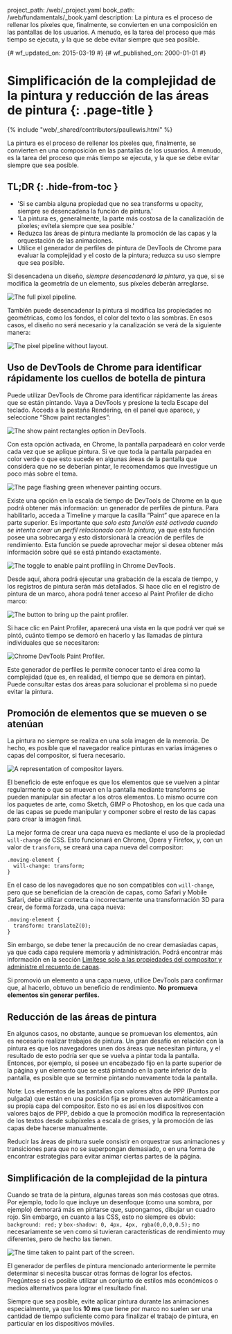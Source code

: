 project_path: /web/_project.yaml
book_path: /web/fundamentals/_book.yaml
description: La pintura es el proceso de rellenar los píxeles que, finalmente, se convierten en una composición en las pantallas de los usuarios. A menudo, es la tarea del proceso que más tiempo se ejecuta, y la que se debe evitar siempre que sea posible.

{# wf_updated_on: 2015-03-19 #}
{# wf_published_on: 2000-01-01 #}

# Simplificación de la complejidad de la pintura y reducción de las áreas de pintura {: .page-title }

{% include "web/_shared/contributors/paullewis.html" %}


La pintura es el proceso de rellenar los píxeles que, finalmente, se convierten en una composición en las pantallas de los usuarios. A menudo, es la tarea del proceso que más tiempo se ejecuta, y la que se debe evitar siempre que sea posible.

## TL;DR {: .hide-from-toc }
- 'Si se cambia alguna propiedad que no sea transforms u opacity, siempre se desencadena la función de pintura.'
- 'La pintura es, generalmente, la parte más costosa de la canalización de píxeles; evítela siempre que sea posible.'
- Reduzca las áreas de pintura mediante la promoción de las capas y la orquestación de las animaciones.
- Utilice el generador de perfiles de pintura de DevTools de Chrome para evaluar la complejidad y el costo de la pintura; reduzca su uso siempre que sea posible.


Si desencadena un diseño, _siempre desencadenará la pintura_, ya que, si se modifica la geometría de un elemento, sus píxeles deberán arreglarse.

<img src="images/simplify-paint-complexity-and-reduce-paint-areas/frame.jpg"  alt="The full pixel pipeline.">

También puede desencadenar la pintura si modifica las propiedades no geométricas, como los fondos, el color del texto o las sombras. En esos casos, el diseño no será necesario y la canalización se verá de la siguiente manera:

<img src="images/simplify-paint-complexity-and-reduce-paint-areas/frame-no-layout.jpg"  alt="The pixel pipeline without layout.">

## Uso de DevTools de Chrome para identificar rápidamente los cuellos de botella de pintura

Puede utilizar DevTools de Chrome para identificar rápidamente las áreas que se están pintando. Vaya a DevTools y presione la tecla Escape del teclado. Acceda a la pestaña Rendering, en el panel que aparece, y seleccione “Show paint rectangles”:

<img src="images/simplify-paint-complexity-and-reduce-paint-areas/show-paint-rectangles.jpg"  alt="The show paint rectangles option in DevTools.">

Con esta opción activada, en Chrome, la pantalla parpadeará en color verde cada vez que se aplique pintura. Si ve que toda la pantalla parpadea en color verde o que esto sucede en algunas áreas de la pantalla que considera que no se deberían pintar, le recomendamos que investigue un poco más sobre el tema.

<img src="images/simplify-paint-complexity-and-reduce-paint-areas/show-paint-rectangles-green.jpg"  alt="The page flashing green whenever painting occurs.">

Existe una opción en la escala de tiempo de DevTools de Chrome en la que podrá obtener más información: un generador de perfiles de pintura. Para habilitarlo, acceda a Timeline y marque la casilla “Paint” que aparece en la parte superior. Es importante que _solo esta función esté activada cuando se intenta crear un perfil relacionado con la pintura_, ya que esta función posee una sobrecarga y esto distorsionará la creación de perfiles de rendimiento. Esta función se puede aprovechar mejor si desea obtener más información sobre qué se está pintando exactamente.

<img src="images/simplify-paint-complexity-and-reduce-paint-areas/paint-profiler-toggle.jpg"  alt="The toggle to enable paint profiling in Chrome DevTools.">

Desde aquí, ahora podrá ejecutar una grabación de la escala de tiempo, y los registros de pintura serán más detallados. Si hace clic en el registro de pintura de un marco, ahora podrá tener acceso al Paint Profiler de dicho marco:

<img src="images/simplify-paint-complexity-and-reduce-paint-areas/paint-profiler-button.jpg"  alt="The button to bring up the paint profiler.">

Si hace clic en Paint Profiler, aparecerá una vista en la que podrá ver qué se pintó, cuánto tiempo se demoró en hacerlo y las llamadas de pintura individuales que se necesitaron:

<img src="images/simplify-paint-complexity-and-reduce-paint-areas/paint-profiler.jpg"  alt="Chrome DevTools Paint Profiler.">

Este generador de perfiles le permite conocer tanto el área como la complejidad (que es, en realidad, el tiempo que se demora en pintar). Puede consultar estas dos áreas para solucionar el problema si no puede evitar la pintura.

## Promoción de elementos que se mueven o se atenúan

La pintura no siempre se realiza en una sola imagen de la memoria. De hecho, es posible que el navegador realice pinturas en varias imágenes o capas del compositor, si fuera necesario.

<img src="images/simplify-paint-complexity-and-reduce-paint-areas/layers.jpg"  alt="A representation of compositor layers.">

El beneficio de este enfoque es que los elementos que se vuelven a pintar regularmente o que se mueven en la pantalla mediante transforms se pueden manipular sin afectar a los otros elementos. Lo mismo ocurre con los paquetes de arte, como Sketch, GIMP o Photoshop, en los que cada una de las capas se puede manipular y componer sobre el resto de las capas para crear la imagen final.

La mejor forma de crear una capa nueva es mediante el uso de la propiedad `will-change` de CSS. Esto funcionará en Chrome, Opera y Firefox, y, con un valor de `transform`, se creará una capa nueva del compositor:


    .moving-element {
      will-change: transform;
    }
    

En el caso de los navegadores que no son compatibles con `will-change`, pero que se benefician de la creación de capas, como Safari y Mobile Safari, debe utilizar correcta o incorrectamente una transformación 3D para crear, de forma forzada, una capa nueva:


    .moving-element {
      transform: translateZ(0);
    }
    

Sin embargo, se debe tener la precaución de no crear demasiadas capas, ya que cada capa requiere memoria y administración. Podrá encontrar más información en la sección [Limítese solo a las propiedades del compositor y administre el recuento de capas](stick-to-compositor-only-properties-and-manage-layer-count).

Si promovió un elemento a una capa nueva, utilice DevTools para confirmar que, al hacerlo, obtuvo un beneficio de rendimiento. **No promueva elementos sin generar perfiles.**

## Reducción de las áreas de pintura

En algunos casos, no obstante, aunque se promuevan los elementos, aún es necesario realizar trabajos de pintura. Un gran desafío en relación con la pintura es que los navegadores unen dos áreas que necesitan pintura, y el resultado de esto podría ser que se vuelva a pintar toda la pantalla. Entonces, por ejemplo, si posee un encabezado fijo en la parte superior de la página y un elemento que se está pintando en la parte inferior de la pantalla, es posible que se termine pintando nuevamente toda la pantalla.

Note: Los elementos de las pantallas con valores altos de PPP (Puntos por pulgada) que están en una posición fija se promueven automáticamente a su propia capa del compositor. Esto no es así en los dispositivos con valores bajos  de PPP, debido a que la promoción modifica la representación de los textos desde subpíxeles a escala de grises, y la promoción de las capas debe hacerse manualmente.

Reducir las áreas de pintura suele consistir en orquestrar sus animaciones y transiciones para que no se superpongan demasiado, o en una forma de encontrar estrategias para evitar animar ciertas partes de la página.

## Simplificación de la complejidad de la pintura
Cuando se trata de la pintura, algunas tareas son más costosas que otras. Por ejemplo, todo lo que incluye un desenfoque (como una sombra, por ejemplo) demorará más en pintarse que, supongamos, dibujar un cuadro rojo. Sin embargo, en cuanto a las CSS, esto no siempre es obvio: `background: red;` y `box-shadow: 0, 4px, 4px, rgba(0,0,0,0.5);` no necesariamente se ven como si tuvieran características de rendimiento muy diferentes, pero de hecho las tienen.

<img src="images/simplify-paint-complexity-and-reduce-paint-areas/profiler-chart.jpg"  alt="The time taken to paint part of the screen.">

El generador de perfiles de pintura mencionado anteriormente le permite determinar si necesita buscar otras formas de lograr los efectos. Pregúntese si es posible utilizar un conjunto de estilos más económicos o medios alternativos para lograr el resultado final.

Siempre que sea posible, evite aplicar pintura durante las animaciones especialmente, ya que los **10 ms** que tiene por marco no  suelen ser una cantidad de tiempo suficiente como para finalizar el trabajo de pintura, en particular en los dispositivos móviles.


